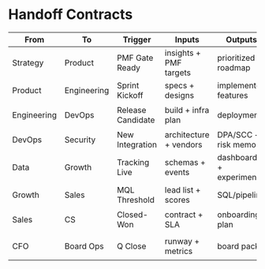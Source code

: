 # Handoff Contracts

| From        | To          | Trigger           | Inputs                 | Outputs                  | Acceptance       |
| ----------- | ----------- | ----------------- | ---------------------- | ------------------------ | ---------------- |
| Strategy    | Product     | PMF Gate Ready    | insights + PMF targets | prioritized roadmap      | 假设与指标对齐   |
| Product     | Engineering | Sprint Kickoff    | specs + designs        | implemented features     | 质量门通过       |
| Engineering | DevOps      | Release Candidate | build + infra plan     | deployment               | 自动化与回滚就绪 |
| DevOps      | Security    | New Integration   | architecture + vendors | DPA/SCC + risk memo      | 风险可控         |
| Data        | Growth      | Tracking Live     | schemas + events       | dashboards + experiments | 因果归因成立     |
| Growth      | Sales       | MQL Threshold     | lead list + scores     | SQL/pipeline             | SLA 满足         |
| Sales       | CS          | Closed-Won        | contract + SLA         | onboarding plan          | 健康评分路径     |
| CFO         | Board Ops   | Q Close           | runway + metrics       | board pack               | 一致与可审计     |
